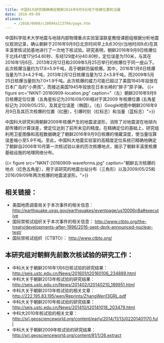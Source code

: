 ```yaml
---
title: 中国科大研究精确确定朝鲜2016年9月9日地下核爆位置和当量
date: 2016-09-09
aliases:
    - /2016/0909/c10094a113704/page.htm
---
```



中国科学技术大学地震与地球内部物理重点实验室温联星教授课题组根据分析地震仪观测记录，确认朝鲜于2016年9月9日北京时间早上8点30分(当地时间9点)在其丰溪里核试验基地进行了一次地下核试验。研究表明，朝鲜2016年9月9日核爆位于北纬41度17分54.60秒、东经129度4分40.80秒，定位误差为110米，与其在2016年1月6日、2013年2月12日和2009年5月25日举行的核爆位于同一座山下。此次核爆当量约为17.8±5.9千吨，高于朝鲜历届核爆。其中，2016年1月6日核爆当量为11.3±4.2千吨，2013年2月12日核爆当量为12.2±3.8千吨，而2009年5月25日核爆当量则为7.0±1.9千吨。此次核爆的威力可能已超过了美国1945年投放在日本广岛的“小男孩”，而接近美国1945年投放在日本长崎的“胖子”原子弹。
{{< figure src="NKNT-20160909-location.jpg" caption="（左）朝鲜2016年9月9日核爆定位位置（五角星标记为2016/09/09)相对于其2009 年核爆位置 (五角星标记为 2009/05/25)，及其定位误差（椭圆）。（右）Google地图中朝鲜2016年9月9日及其历次核爆的位置（红圈），引爆时刻（红标志）和当量（蓝标志）">}}

中国科大研究利用朝鲜2009年核爆产生的地震波波形，消除了对地震波在地球内部传播的计算误差，使定位达到了前所未见的精度。在精确定位的基础上，研究组利用卫星图像和高程数据确定了朝鲜2016年9月9日核爆的埋藏深度，使当量估算误差缩小至5.9千吨。至此，中国科大地震实验室的高精度定位系统已精确地确定了朝鲜自2006年10月第一次核试验以来的历次核爆地点，揭示了朝鲜丰溪里核爆基础设施的地理网络分布。

{{< figure src="NKNT-20160909-waveforms.jpg" caption="朝鲜五次核爆的地点（红色五角星），用于该研究的地震台站分布（三角形）以及2009/05/25和2016/09/09年两次核爆的地震波波形。">}}


## 相关链接：

- 美国地质调查局关于本次事件的相关信息：http://earthquake.usgs.gov/earthquakes/eventpage/us10006n8a#executive
- 国际禁核试组织关于本次事件的相关信息： http://www.ctbto.org/the-treaty/developments-after-1996/2016-sept-dprk-announced-nuclear-test/
- 国际禁核试组织（CTBTO）： http://www.ctbto.org/


## 本研究组对朝鲜先前数次核试验的研究工作：

- 中科大关于朝鲜2016年1月6日核试验的研究结果： http://seis.ustc.edu.cn/News/201601/t20160106_234889.html
- 中科大关于朝鲜2013年核试验的研究结果： http://seis.ustc.edu.cn/News/201402/t20140210_189951.html
- 中科大关于朝鲜2013年核试验的相关文章：  http://222.195.83.195/wen/Reprints/ZhangWen13GRL.pdf
- 中科大关于朝鲜2010年核试验的研究结果： http://seis.ustc.edu.cn/News/201410/t20141018_203479.html
- 中科大2010年核试验的相关文章： http://srl.geoscienceworld.org/content/early/2014/11/13/02201401170.full
- 中科大关于朝鲜2009年核试验的研究结果： http://srl.geoscienceworld.org/content/81/1/26.extract
